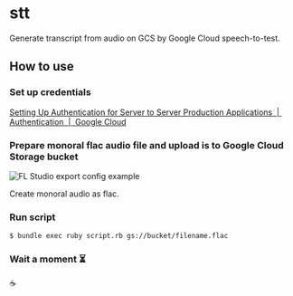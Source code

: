 # stt
Generate transcript from audio on GCS by Google Cloud speech-to-test.

## How to use
### Set up credentials
[Setting Up Authentication for Server to Server Production Applications  |  Authentication  |  Google Cloud](https://cloud.google.com/docs/authentication/production)

### Prepare monoral flac audio file and upload is to Google Cloud Storage bucket

![FL Studio export config example](https://user-images.githubusercontent.com/4487291/62323552-83e5e100-b4e2-11e9-80ae-ac5177853a55.png)

Create monoral audio as flac.

### Run script
```shell
$ bundle exec ruby script.rb gs://bucket/filename.flac
```

### Wait a moment :hourglass_flowing_sand:
:coffee:
